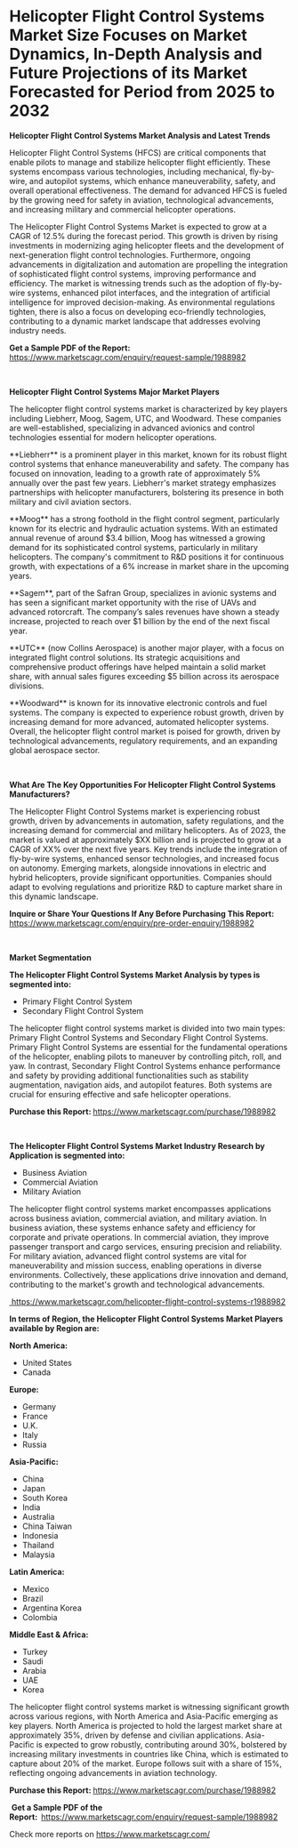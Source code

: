 <p><h1>Helicopter Flight Control Systems Market Size Focuses on Market Dynamics, In-Depth Analysis and Future Projections of its Market Forecasted for Period from 2025 to 2032</h1></p><p><strong>Helicopter Flight Control Systems Market Analysis and Latest Trends</strong></p>
<p><p>Helicopter Flight Control Systems (HFCS) are critical components that enable pilots to manage and stabilize helicopter flight efficiently. These systems encompass various technologies, including mechanical, fly-by-wire, and autopilot systems, which enhance maneuverability, safety, and overall operational effectiveness. The demand for advanced HFCS is fueled by the growing need for safety in aviation, technological advancements, and increasing military and commercial helicopter operations.</p><p>The Helicopter Flight Control Systems Market is expected to grow at a CAGR of 12.5% during the forecast period. This growth is driven by rising investments in modernizing aging helicopter fleets and the development of next-generation flight control technologies. Furthermore, ongoing advancements in digitalization and automation are propelling the integration of sophisticated flight control systems, improving performance and efficiency. The market is witnessing trends such as the adoption of fly-by-wire systems, enhanced pilot interfaces, and the integration of artificial intelligence for improved decision-making. As environmental regulations tighten, there is also a focus on developing eco-friendly technologies, contributing to a dynamic market landscape that addresses evolving industry needs.</p></p>
<p><strong>Get a Sample PDF of the Report:&nbsp;</strong> <a href="https://www.marketscagr.com/enquiry/request-sample/1988982?utm_campaign=3018&utm_medium=2&utm_source=Github&utm_content=ia&utm_term=31032025&utm_id=helicopter-flight-control-systems">https://www.marketscagr.com/enquiry/request-sample/1988982</a></p>
<p>&nbsp;</p>
<p><strong>Helicopter Flight Control Systems Major Market Players</strong></p>
<p><p>The helicopter flight control systems market is characterized by key players including Liebherr, Moog, Sagem, UTC, and Woodward. These companies are well-established, specializing in advanced avionics and control technologies essential for modern helicopter operations.</p><p>**Liebherr** is a prominent player in this market, known for its robust flight control systems that enhance maneuverability and safety. The company has focused on innovation, leading to a growth rate of approximately 5% annually over the past few years. Liebherr's market strategy emphasizes partnerships with helicopter manufacturers, bolstering its presence in both military and civil aviation sectors.</p><p>**Moog** has a strong foothold in the flight control segment, particularly known for its electric and hydraulic actuation systems. With an estimated annual revenue of around $3.4 billion, Moog has witnessed a growing demand for its sophisticated control systems, particularly in military helicopters. The company's commitment to R&D positions it for continuous growth, with expectations of a 6% increase in market share in the upcoming years.</p><p>**Sagem**, part of the Safran Group, specializes in avionic systems and has seen a significant market opportunity with the rise of UAVs and advanced rotorcraft. The company’s sales revenues have shown a steady increase, projected to reach over $1 billion by the end of the next fiscal year.</p><p>**UTC** (now Collins Aerospace) is another major player, with a focus on integrated flight control solutions. Its strategic acquisitions and comprehensive product offerings have helped maintain a solid market share, with annual sales figures exceeding $5 billion across its aerospace divisions.</p><p>**Woodward** is known for its innovative electronic controls and fuel systems. The company is expected to experience robust growth, driven by increasing demand for more advanced, automated helicopter systems. Overall, the helicopter flight control market is poised for growth, driven by technological advancements, regulatory requirements, and an expanding global aerospace sector.</p></p>
<p>&nbsp;</p>
<p><strong>What Are The Key Opportunities For Helicopter Flight Control Systems Manufacturers?</strong></p>
<p><p>The Helicopter Flight Control Systems market is experiencing robust growth, driven by advancements in automation, safety regulations, and the increasing demand for commercial and military helicopters. As of 2023, the market is valued at approximately $XX billion and is projected to grow at a CAGR of XX% over the next five years. Key trends include the integration of fly-by-wire systems, enhanced sensor technologies, and increased focus on autonomy. Emerging markets, alongside innovations in electric and hybrid helicopters, provide significant opportunities. Companies should adapt to evolving regulations and prioritize R&D to capture market share in this dynamic landscape.</p></p>
<p><strong>Inquire or Share Your Questions If Any Before Purchasing This Report:</strong> <a href="https://www.marketscagr.com/enquiry/pre-order-enquiry/1988982?utm_campaign=3018&utm_medium=2&utm_source=Github&utm_content=ia&utm_term=31032025&utm_id=helicopter-flight-control-systems">https://www.marketscagr.com/enquiry/pre-order-enquiry/1988982</a></p>
<p>&nbsp;</p>
<p><strong>Market Segmentation</strong></p>
<p><strong>The Helicopter Flight Control Systems Market Analysis by types is segmented into:</strong></p>
<p><ul><li>Primary Flight Control System</li><li>Secondary Flight Control System</li></ul></p>
<p><p>The helicopter flight control systems market is divided into two main types: Primary Flight Control Systems and Secondary Flight Control Systems. Primary Flight Control Systems are essential for the fundamental operations of the helicopter, enabling pilots to maneuver by controlling pitch, roll, and yaw. In contrast, Secondary Flight Control Systems enhance performance and safety by providing additional functionalities such as stability augmentation, navigation aids, and autopilot features. Both systems are crucial for ensuring effective and safe helicopter operations.</p></p>
<p><strong>Purchase this Report:&nbsp;</strong><a href="https://www.marketscagr.com/purchase/1988982?utm_campaign=3018&utm_medium=2&utm_source=Github&utm_content=ia&utm_term=31032025&utm_id=helicopter-flight-control-systems">https://www.marketscagr.com/purchase/1988982</a></p>
<p>&nbsp;</p>
<p><strong>The Helicopter Flight Control Systems Market Industry Research by Application is segmented into:</strong></p>
<p><ul><li>Business Aviation</li><li>Commercial Aviation</li><li>Military Aviation</li></ul></p>
<p><p>The helicopter flight control systems market encompasses applications across business aviation, commercial aviation, and military aviation. In business aviation, these systems enhance safety and efficiency for corporate and private operations. In commercial aviation, they improve passenger transport and cargo services, ensuring precision and reliability. For military aviation, advanced flight control systems are vital for maneuverability and mission success, enabling operations in diverse environments. Collectively, these applications drive innovation and demand, contributing to the market's growth and technological advancements.</p></p>
<p><a href="https://www.marketscagr.com/helicopter-flight-control-systems-r1988982?utm_campaign=3018&utm_medium=2&utm_source=Github&utm_content=ia&utm_term=31032025&utm_id=helicopter-flight-control-systems">&nbsp;https://www.marketscagr.com/helicopter-flight-control-systems-r1988982</a></p>
<p><strong>In terms of Region, the Helicopter Flight Control Systems Market Players available by Region are:</strong></p>
<p>
    <p> <strong> North America: </strong>
        <ul>
            <li>United States</li>
            <li>Canada</li>
        </ul>
        </p> 
    <p> <strong> Europe: </strong>
        <ul>
            <li>Germany</li>
            <li>France</li>
            <li>U.K.</li>
            <li>Italy</li>
            <li>Russia</li>
        </ul>
        </p> 
    <p> <strong> Asia-Pacific: </strong>
        <ul>
            <li>China</li>
            <li>Japan</li>
            <li>South Korea</li>
            <li>India</li>
            <li>Australia</li>
            <li>China Taiwan</li>
            <li>Indonesia</li>
            <li>Thailand</li>
            <li>Malaysia</li>
        </ul>
        </p> 
    <p> <strong> Latin America: </strong>
        <ul>
            <li>Mexico</li>
            <li>Brazil</li>
            <li>Argentina Korea</li>
            <li>Colombia</li>
        </ul>
        </p> 
    <p> <strong> Middle East & Africa: </strong>
        <ul>
            <li>Turkey</li>
            <li>Saudi</li>
            <li>Arabia</li>
            <li>UAE</li>
            <li>Korea</li>
        </ul>
    </p>
    </p>
<p><p>The helicopter flight control systems market is witnessing significant growth across various regions, with North America and Asia-Pacific emerging as key players. North America is projected to hold the largest market share at approximately 35%, driven by defense and civilian applications. Asia-Pacific is expected to grow robustly, contributing around 30%, bolstered by increasing military investments in countries like China, which is estimated to capture about 20% of the market. Europe follows suit with a share of 15%, reflecting ongoing advancements in aviation technology.</p></p>
<p><strong>Purchase this Report: </strong><a href="https://www.marketscagr.com/purchase/1988982?utm_campaign=3018&utm_medium=2&utm_source=Github&utm_content=ia&utm_term=31032025&utm_id=helicopter-flight-control-systems">https://www.marketscagr.com/purchase/1988982</a></p>
<p>&nbsp;<strong>Get a Sample PDF of the Report:&nbsp;&nbsp;</strong><a href="https://www.marketscagr.com/enquiry/request-sample/1988982?utm_campaign=3018&utm_medium=2&utm_source=Github&utm_content=ia&utm_term=31032025&utm_id=helicopter-flight-control-systems">https://www.marketscagr.com/enquiry/request-sample/1988982</a></p>
<p><strong></strong></p>
<p>Check more reports on <a href="https://www.marketscagr.com/?utm_campaign=3018&utm_medium=2&utm_source=Github&utm_content=ia&utm_term=31032025&utm_id=helicopter-flight-control-systems">https://www.marketscagr.com/</a></p>